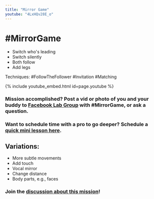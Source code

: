 ```yaml
---
title: "Mirror Game"
youtube: "4LxHQv28E_o"
---
```


# #MirrorGame #

* Switch who's leading
* Switch silently
* Both follow
* Add legs

Techniques: #FollowTheFollower #Invitation #Matching

{% include youtube_embed.html id=page.youtube %}
### Mission accomplished? Post a vid or photo of you and your buddy to [Facebook Lab Group](https://www.facebook.com/groups/823379111161929/) with #MirrorGame, or ask a question. ### 

### Want to schedule time with a pro to go deeper? Schedule a [quick mini lesson here](https://oxygentango.z2systems.com/np/clients/oxygentango/survey.jsp?surveyId=18&). ### 

## Variations: ##
* More subtle movements
* Add touch
* Vocal mirror
* Change distance
* Body parts, e.g., faces 

### Join the [discussion about this mission](https://www.facebook.com/search/top/?q=%23mirrorgame)! ###
